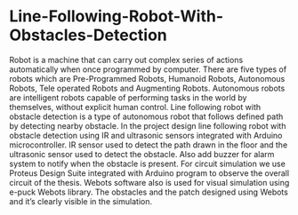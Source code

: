 # Line-Following-Robot-With-Obstacles-Detection

Robot is a machine that can carry out complex series of actions automatically when once programmed by computer. 
There are five types of robots which are Pre-Programmed Robots, Humanoid Robots, Autonomous Robots, Tele operated Robots and Augmenting Robots. 
Autonomous robots are intelligent robots capable of performing tasks in the world by themselves, without explicit human control. 
Line following robot with obstacle detection is a type of autonomous robot that follows defined path by detecting nearby obstacle. In the project design line following robot with obstacle detection using IR and ultrasonic sensors integrated with Arduino microcontroller. 
IR sensor used to detect the path drawn in the floor and the ultrasonic sensor used to detect the obstacle. 
Also add buzzer for alarm system to notify when the obstacle is present. 
For circuit simulation we use Proteus Design Suite integrated with Arduino program to observe the overall circuit of the thesis. 
Webots software also is used for visual simulation using e-puck Webots library. 
The obstacles and the patch designed using Webots and it’s clearly visible in the simulation.
